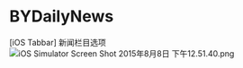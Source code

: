 # BYDailyNews
[iOS Tabbar] 新闻栏目选项
![iOS Simulator Screen Shot 2015年8月8日 下午12.51.40.png](https://ooo.0o0.ooo/2015/08/08/55c58ae9b8745.png "iOS Simulator Screen Shot 2015年8月8日 下午12.51.40.png")
